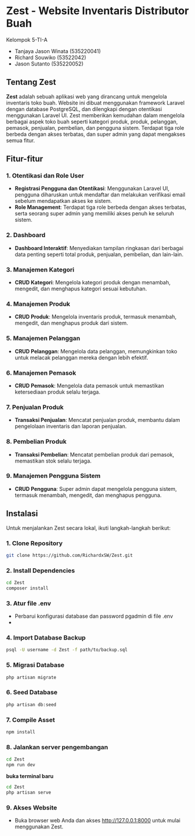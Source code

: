 # Zest - Website Inventaris Distributor Buah

Kelompok 5-TI-A
- Tanjaya Jason Winata (535220041)
- Richard Souwiko (53522042)
- Jason Sutanto (535220052)

## Tentang Zest

**Zest** adalah sebuah aplikasi web yang dirancang untuk mengelola inventaris toko buah. Website ini dibuat menggunakan framework Laravel dengan database PostgreSQL, dan dilengkapi dengan otentikasi menggunakan Laravel UI. Zest memberikan kemudahan dalam mengelola berbagai aspek toko buah seperti kategori produk, produk, pelanggan, pemasok, penjualan, pembelian, dan pengguna sistem. Terdapat tiga role berbeda dengan akses terbatas, dan super admin yang dapat mengakses semua fitur.

## Fitur-fitur

### 1. Otentikasi dan Role User
- **Registrasi Pengguna dan Otentikasi**: Menggunakan Laravel UI, pengguna diharuskan untuk mendaftar dan melakukan verifikasi email sebelum mendapatkan akses ke sistem.
- **Role Management**: Terdapat tiga role berbeda dengan akses terbatas, serta seorang super admin yang memiliki akses penuh ke seluruh sistem.

### 2. Dashboard
- **Dashboard Interaktif**: Menyediakan tampilan ringkasan dari berbagai data penting seperti total produk, penjualan, pembelian, dan lain-lain.

### 3. Manajemen Kategori
- **CRUD Kategori**: Mengelola kategori produk dengan menambah, mengedit, dan menghapus kategori sesuai kebutuhan.

### 4. Manajemen Produk
- **CRUD Produk**: Mengelola inventaris produk, termasuk menambah, mengedit, dan menghapus produk dari sistem.

### 5. Manajemen Pelanggan
- **CRUD Pelanggan**: Mengelola data pelanggan, memungkinkan toko untuk melacak pelanggan mereka dengan lebih efektif.

### 6. Manajemen Pemasok
- **CRUD Pemasok**: Mengelola data pemasok untuk memastikan ketersediaan produk selalu terjaga.

### 7. Penjualan Produk
- **Transaksi Penjualan**: Mencatat penjualan produk, membantu dalam pengelolaan inventaris dan laporan penjualan.

### 8. Pembelian Produk
- **Transaksi Pembelian**: Mencatat pembelian produk dari pemasok, memastikan stok selalu terjaga.

### 9. Manajemen Pengguna Sistem
- **CRUD Pengguna**: Super admin dapat mengelola pengguna sistem, termasuk menambah, mengedit, dan menghapus pengguna.

## Instalasi 

Untuk menjalankan Zest secara lokal, ikuti langkah-langkah berikut:

### 1. Clone Repository
```bash
git clone https://github.com/RichardxSW/Zest.git
```

### 2. Install Dependencies
```bash 
cd Zest
composer install
```

### 3. Atur file .env
- Perbarui konfigurasi database dan password pgadmin di file .env
- 
### 4. Import Database Backup
```bash
psql -U username -d Zest -f path/to/backup.sql
```

### 5. Migrasi Database
```bash
php artisan migrate
```

### 6. Seed Database
```bash
php artisan db:seed
```

### 7. Compile Asset
```bash
npm install
```

### 8. Jalankan server pengembangan
```bash
cd Zest
npm run dev
```
**buka terminal baru**
```bash
cd Zest
php artisan serve
```

### 9. Akses Website
- Buka browser web Anda dan akses http://127.0.0.1:8000 untuk mulai menggunakan Zest.

